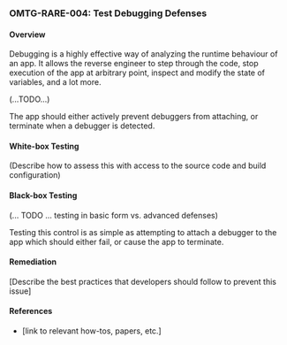 ### <a name="OMTG-RARE-004"></a>OMTG-RARE-004: Test Debugging Defenses

#### Overview

Debugging is a highly effective way of analyzing the runtime behaviour of an app. It allows the reverse engineer to step through the code, stop execution of the app at arbitrary point, inspect and modify the state of variables, and a lot more. 

(...TODO...) 

The app should either actively prevent debuggers from attaching, or terminate when a debugger is detected.

#### White-box Testing

(Describe how to assess this with access to the source code and build configuration)

#### Black-box Testing

(... TODO ... testing in basic form vs. advanced defenses)

Testing this control is as simple as attempting to attach a debugger to the app which should either fail, or cause the app to terminate.

#### Remediation

[Describe the best practices that developers should follow to prevent this issue]

#### References

- [link to relevant how-tos, papers, etc.]
